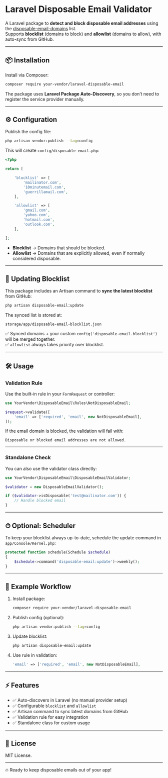 # Laravel Disposable Email Validator

A Laravel package to **detect and block disposable email addresses** using the [disposable-email-domains](https://github.com/disposable-email-domains/disposable-email-domains) list.  
Supports **blocklist** (domains to block) and **allowlist** (domains to allow), with auto-sync from GitHub.  

---

## 📦 Installation

Install via Composer:

```bash
composer require your-vendor/laravel-disposable-email
```

The package uses **Laravel Package Auto-Discovery**, so you don’t need to register the service provider manually.

---

## ⚙️ Configuration

Publish the config file:

```bash
php artisan vendor:publish --tag=config
```

This will create `config/disposable-email.php`:

```php
<?php

return [

    'blocklist' => [
        'mailinator.com',
        '10minutemail.com',
        'guerrillamail.com',
    ],

    'allowlist' => [
        'gmail.com',
        'yahoo.com',
        'hotmail.com',
        'outlook.com',
    ],

];
```

- **Blocklist** → Domains that should be blocked.  
- **Allowlist** → Domains that are explicitly allowed, even if normally considered disposable.  

---

## 🔄 Updating Blocklist

This package includes an Artisan command to **sync the latest blocklist** from GitHub:

```bash
php artisan disposable-email:update
```

The synced list is stored at:

```
storage/app/disposable-email-blocklist.json
```

✅ Synced domains + your custom `config('disposable-email.blocklist')` will be merged together.  
✅ `allowlist` always takes priority over blocklist.  

---

## 🛠 Usage

### Validation Rule

Use the built-in rule in your `FormRequest` or controller:

```php
use YourVendor\DisposableEmail\Rules\NotDisposableEmail;

$request->validate([
    'email' => ['required', 'email', new NotDisposableEmail],
]);
```

If the email domain is blocked, the validation will fail with:

```
Disposable or blocked email addresses are not allowed.
```

---

### Standalone Check

You can also use the validator class directly:

```php
use YourVendor\DisposableEmail\DisposableEmailValidator;

$validator = new DisposableEmailValidator();

if ($validator->isDisposable('test@mailinator.com')) {
    // Handle blocked email
}
```

---

## ⏱ Optional: Scheduler

To keep your blocklist always up-to-date, schedule the update command in `app/Console/Kernel.php`:

```php
protected function schedule(Schedule $schedule)
{
    $schedule->command('disposable-email:update')->weekly();
}
```

---

## 📝 Example Workflow

1. Install package:
   ```bash
   composer require your-vendor/laravel-disposable-email
   ```

2. Publish config (optional):
   ```bash
   php artisan vendor:publish --tag=config
   ```

3. Update blocklist:
   ```bash
   php artisan disposable-email:update
   ```

4. Use rule in validation:
   ```php
   'email' => ['required', 'email', new NotDisposableEmail],
   ```

---

## ⚡ Features

- ✅ Auto-discovers in Laravel (no manual provider setup)  
- ✅ Configurable `blocklist` and `allowlist`  
- ✅ Artisan command to sync latest domains from GitHub  
- ✅ Validation rule for easy integration  
- ✅ Standalone class for custom usage  

---

## 📄 License

MIT License.  

---

🔥 Ready to keep disposable emails out of your app!
